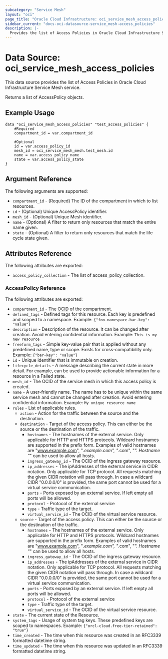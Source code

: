 ```yaml
---
subcategory: "Service Mesh"
layout: "oci"
page_title: "Oracle Cloud Infrastructure: oci_service_mesh_access_policies"
sidebar_current: "docs-oci-datasource-service_mesh-access_policies"
description: |-
  Provides the list of Access Policies in Oracle Cloud Infrastructure Service Mesh service
---
```


# Data Source: oci_service_mesh_access_policies
This data source provides the list of Access Policies in Oracle Cloud Infrastructure Service Mesh service.

Returns a list of AccessPolicy objects.


## Example Usage

```hcl
data "oci_service_mesh_access_policies" "test_access_policies" {
	#Required
	compartment_id = var.compartment_id

	#Optional
	id = var.access_policy_id
	mesh_id = oci_service_mesh_mesh.test_mesh.id
	name = var.access_policy_name
	state = var.access_policy_state
}
```

## Argument Reference

The following arguments are supported:

* `compartment_id` - (Required) The ID of the compartment in which to list resources.
* `id` - (Optional) Unique AccessPolicy identifier.
* `mesh_id` - (Optional) Unique Mesh identifier.
* `name` - (Optional) A filter to return only resources that match the entire name given.
* `state` - (Optional) A filter to return only resources that match the life cycle state given.


## Attributes Reference

The following attributes are exported:

* `access_policy_collection` - The list of access_policy_collection.

### AccessPolicy Reference

The following attributes are exported:

* `compartment_id` - The [OCID](https://docs.cloud.oracle.com/iaas/Content/General/Concepts/identifiers.htm) of the compartment. 
* `defined_tags` - Defined tags for this resource. Each key is predefined and scoped to a namespace. Example: `{"foo-namespace.bar-key": "value"}` 
* `description` - Description of the resource. It can be changed after creation. Avoid entering confidential information.  Example: `This is my new resource` 
* `freeform_tags` - Simple key-value pair that is applied without any predefined name, type or scope. Exists for cross-compatibility only. Example: `{"bar-key": "value"}` 
* `id` - Unique identifier that is immutable on creation.
* `lifecycle_details` - A message describing the current state in more detail. For example, can be used to provide actionable information for a resource in a Failed state.
* `mesh_id` - The OCID of the service mesh in which this access policy is created.
* `name` - A user-friendly name. The name has to be unique within the same service mesh and cannot be changed after creation. Avoid entering confidential information.  Example: `My unique resource name` 
* `rules` - List of applicable rules.
	* `action` - Action for the traffic between the source and the destination.
	* `destination` - Target of the access policy. This can either be the source or the destination of the traffic.
		* `hostnames` - The hostnames of the external service. Only applicable for HTTP and HTTPS protocols. Wildcard hostnames are supported in the prefix form. Examples of valid hostnames are "www.example.com", "*.example.com", "*.com", "*". Hostname "*" can be used to allow all hosts. 
		* `ingress_gateway_id` - The OCID of the ingress gateway resource.
		* `ip_addresses` - The ipAddresses of the external service in CIDR notation. Only applicable for TCP protocol. All requests matching the given CIDR notation will pass through. In case a wildcard CIDR "0.0.0.0/0" is provided, the same port cannot be used for a virtual service communication. 
		* `ports` - Ports exposed by an external service. If left empty all ports will be allowed.
		* `protocol` - Protocol of the external service
		* `type` - Traffic type of the target.
		* `virtual_service_id` - The OCID of the virtual service resource.
	* `source` - Target of the access policy. This can either be the source or the destination of the traffic.
		* `hostnames` - The hostnames of the external service. Only applicable for HTTP and HTTPS protocols. Wildcard hostnames are supported in the prefix form. Examples of valid hostnames are "www.example.com", "*.example.com", "*.com", "*". Hostname "*" can be used to allow all hosts. 
		* `ingress_gateway_id` - The OCID of the ingress gateway resource.
		* `ip_addresses` - The ipAddresses of the external service in CIDR notation. Only applicable for TCP protocol. All requests matching the given CIDR notation will pass through. In case a wildcard CIDR "0.0.0.0/0" is provided, the same port cannot be used for a virtual service communication. 
		* `ports` - Ports exposed by an external service. If left empty all ports will be allowed.
		* `protocol` - Protocol of the external service
		* `type` - Traffic type of the target.
		* `virtual_service_id` - The OCID of the virtual service resource.
* `state` - The current state of the Resource.
* `system_tags` - Usage of system tag keys. These predefined keys are scoped to namespaces. Example: `{"orcl-cloud.free-tier-retained": "true"}` 
* `time_created` - The time when this resource was created in an RFC3339 formatted datetime string.
* `time_updated` - The time when this resource was updated in an RFC3339 formatted datetime string.

